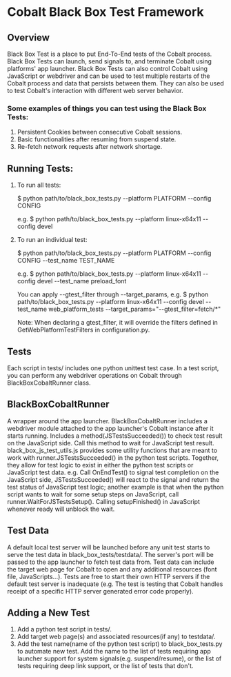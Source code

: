 # Cobalt Black Box Test Framework

## Overview

Black Box Test is a place to put End-To-End tests of the Cobalt process. Black
Box Tests can launch, send signals to, and terminate Cobalt using platforms'
app launcher. Black Box Tests can also control Cobalt using JavaScript or
webdriver and can be used to test multiple restarts of the Cobalt process and
data that persists between them. They can also be used to test Cobalt's
interaction with different web server behavior.

### Some examples of things you can test using the Black Box Tests:
  1. Persistent Cookies between consecutive Cobalt sessions.
  2. Basic functionalities after resuming from suspend state.
  3. Re-fetch network requests after network shortage.


## Running Tests:

  1. To run all tests:

     $ python path/to/black_box_tests.py --platform PLATFORM --config CONFIG

     e.g.
     $ python path/to/black_box_tests.py --platform linux-x64x11 --config
       devel


  2. To run an individual test:

     $ python path/to/black_box_tests.py --platform PLATFORM --config CONFIG
       --test_name TEST_NAME

     e.g.
     $ python path/to/black_box_tests.py --platform linux-x64x11 --config devel
       --test_name preload_font

     You can apply --gtest_filter through --target_params, e.g.
     $ python path/to/black_box_tests.py --platform linux-x64x11 --config devel
       --test_name web_platform_tests
       --target_params="--gtest_filter=fetch/*"

     Note: When declaring a gtest_filter, it will override the filters defined
     in GetWebPlatformTestFilters in configuration.py.

## Tests

Each script in tests/ includes one python unittest test case.
In a test script, you can perform any webdriver operations on Cobalt through
BlackBoxCobaltRunner class.


## BlackBoxCobaltRunner

A wrapper around the app launcher. BlackBoxCobaltRunner includes a webdriver
module attached to the app launcher's Cobalt instance after it starts running.
Includes a method(JSTestsSucceeded()) to check test result on the JavaScript
side. Call this method to wait for JavaScript test result.
black_box_js_test_utils.js provides some utility functions that are meant to
work with runner.JSTestsSucceeded() in the python test scripts. Together,
they allow for test logic to exist in either the python test scripts or
JavaScript test data.
e.g. Call OnEndTest() to signal test completion on the JavaScript side,
JSTestsSucceeded() will react to the signal and return the test status of
JavaScript test logic; another example is that when the python script wants to
wait for some setup steps on JavaScript, call runner.WaitForJSTestsSetup().
Calling setupFinished() in JavaScript whenever ready will unblock the wait.


## Test Data

A default local test server will be launched before any unit test starts to
serve the test data in black_box_tests/testdata/. The server's port will be
passed to the app launcher to fetch test data from.
Test data can include the target web page for Cobalt to open and any additional
resources (font file, JavaScripts...).
Tests are free to start their own HTTP servers if the default test server is
inadequate (e.g. The test is testing that Cobalt handles receipt of a specific
HTTP server generated error code properly).


## Adding a New Test

  1. Add a python test script in tests/.
  2. Add target web page(s) and associated resources(if any) to testdata/.
  3. Add the test name(name of the python test script) to black_box_tests.py
     to automate new test. Add the name to the list of tests requiring
     app launcher support for system signals(e.g. suspend/resume), or the list
     of tests requiring deep link support, or the list of tests that don't.
